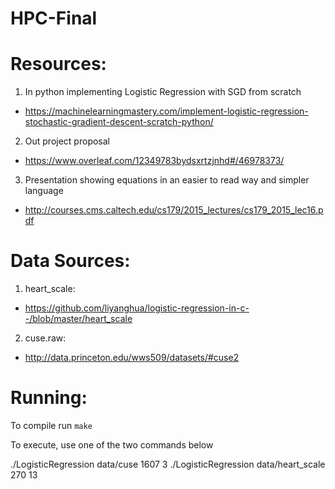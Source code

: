 # HPC-Final


# Resources:

1. In python implementing Logistic Regression with SGD from scratch
  * https://machinelearningmastery.com/implement-logistic-regression-stochastic-gradient-descent-scratch-python/
2. Out project proposal
  * https://www.overleaf.com/12349783bydsxrtzjnhd#/46978373/
3. Presentation showing equations in an easier to read way and simpler language
  * http://courses.cms.caltech.edu/cs179/2015_lectures/cs179_2015_lec16.pdf


# Data Sources:

1. heart_scale:
  * https://github.com/liyanghua/logistic-regression-in-c--/blob/master/heart_scale
2. cuse.raw:
  * http://data.princeton.edu/wws509/datasets/#cuse2

# Running:
To compile run `make`

To execute, use one of the two commands below

./LogisticRegression data/cuse 1607 3
./LogisticRegression data/heart_scale 270 13
